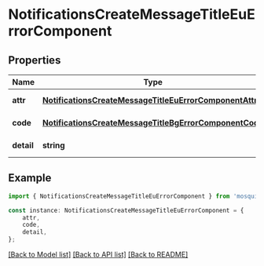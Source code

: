 # NotificationsCreateMessageTitleEuErrorComponent


## Properties

Name | Type | Description | Notes
------------ | ------------- | ------------- | -------------
**attr** | [**NotificationsCreateMessageTitleEuErrorComponentAttr**](NotificationsCreateMessageTitleEuErrorComponentAttr.md) |  | [default to undefined]
**code** | [**NotificationsCreateMessageTitleBgErrorComponentCode**](NotificationsCreateMessageTitleBgErrorComponentCode.md) |  | [default to undefined]
**detail** | **string** |  | [default to undefined]

## Example

```typescript
import { NotificationsCreateMessageTitleEuErrorComponent } from 'mosquito-alert';

const instance: NotificationsCreateMessageTitleEuErrorComponent = {
    attr,
    code,
    detail,
};
```

[[Back to Model list]](../README.md#documentation-for-models) [[Back to API list]](../README.md#documentation-for-api-endpoints) [[Back to README]](../README.md)
